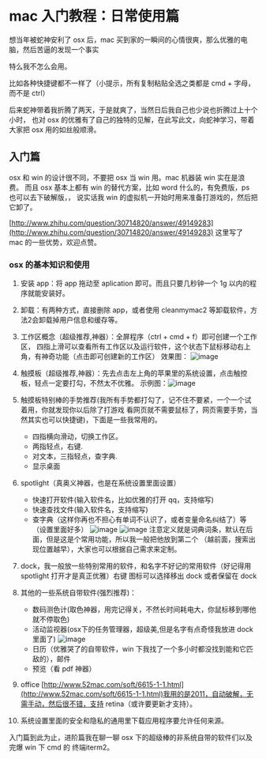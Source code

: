 # mac 入门教程：日常使用篇

想当年被蛇神安利了 osx 后，mac 买到家的一瞬间的心情很爽，那么优雅的电脑，然后苦逼的发现一个事实

特么我不怎么会用。

比如各种快捷键都不一样了（小提示，所有复制粘贴全选之类都是 cmd + 字母，而不是 ctrl）

后来蛇神带着我折腾了两天，于是就爽了，当然日后我自己也少说也折腾过上十个小时，
也对 osx 的优雅有了自己的独特的见解，在此写此文，向蛇神学习，带着大家把 osx 用的如丝般顺滑。

## 入门篇

osx 和 win 的设计很不同，不要把 osx 当 win 用。mac 机器装 win 实在是浪费。
而且 osx 基本上都有 win 的替代方案，比如 word 什么的，有免费版，ps 也可以去下破解版，，
说实话我 win 的虚拟机一开始时用来准备打游戏的，然后把它卸了。

[http://www.zhihu.com/question/30714820/answer/49149283](http://www.zhihu.com/question/30714820/answer/49149283) 这里写了 mac 的一些优势，欢迎点赞。

### osx 的基本知识和使用

1. 安装 app：将 app 拖动至 aplication 即可。而且只要几秒钟一个 1g 以内的程序就能安装好。
2. 卸载：有两种方式，直接删除 app，或者使用 cleanmymac2 等卸载软件，方法2会卸载掉用户信息和缓存等。

3. 工作区概念（超级推荐,神器）：全屏程序（ctrl + cmd + f）即可创建一个工作区，
四指上滑可以查看所有工作区以及运行软件，这个状态下鼠标移动右上角，有神奇功能（点击即可创建新的工作区）
效果图：
![image](https://cloud.githubusercontent.com/assets/8455579/9296594/0c37ddf4-44c3-11e5-9f3b-15b996a34a43.png)
4. 触摸板（超级推荐,神器）：先去点击左上角的苹果里的系统设置，点击触控板，轻点一定要打勾，不然太不优雅。
示例图：![image](https://cloud.githubusercontent.com/assets/8455579/9296612/7a68d198-44c3-11e5-884a-b0a3353b41cd.png)
5. 触摸板特别棒的手势推荐(我所有手势都打勾了，记不住不要紧，一个一个试着用，你就发现你以后除了打游戏
    看网页就不需要鼠标了，网页需要手势，当然其实也可以快捷键)，下面是一些我常用的。
    - 四指横向滑动，切换工作区。
    - 两指轻点，右键.
    - 对文本，三指轻点，查字典.
    - 显示桌面
6. spotlight（真奥义神器，也是在系统设置里面设置）
    - 快速打开软件(输入软件名，比如优雅的打开 qq，支持缩写)
    - 快速查找文件(输入软件名，支持缩写)
    - 查字典（这样你再也不担心有单词不认识了，或者变量命名纠结了）等（设置里面好多）
![image](https://cloud.githubusercontent.com/assets/8455579/9296716/8a0ff7f0-44c5-11e5-90fb-a49f5d23ce90.png)
![image](https://cloud.githubusercontent.com/assets/8455579/9296720/963a6722-44c5-11e5-8db2-3b707a9c243a.png)
注意定义就是词典词条，默认在后面，但是这是个常用功能，所以我一般把他放到第二个
（越前面，搜索出现位置越早），大家也可以根据自己需求来定制。
7. dock，我一般放一些特别常用的软件，和名字不好记的常用软件（好记得用 spotlight
打开才是真正优雅）右键 图标可以选择移出 dock 或者保留在 dock
8. 其他的一些系统自带软件(强烈推荐)：
    - 数码测色计(取色神器，用完记得关，不然长时间耗电大，你鼠标移到哪他就不停取色)
    - 活动监视器(osx下的任务管理器，超级美,但是名字有点奇怪我放进 dock 里面了) ![image](https://cloud.githubusercontent.com/assets/8455579/9296851/489194ac-44c8-11e5-8b3a-74d31f2aadec.png)
    - 日历（优雅哭了的自带软件，win 下我找了一个多小时都没找到能和它匹敌的），邮件
    - 预览（看 pdf 神器）
9. office [http://www.52mac.com/soft/6615-1-1.html](http://www.52mac.com/soft/6615-1-1.html)我用的是2011，自动破解，无需手动，然后很不错，支持 retina（或许要更新才支持）。
10. 系统设置里面的安全和隐私的通用里下载应用程序要允许任何来源。



入门篇到此为止，进阶篇我在聊一聊 osx 下的超级棒的非系统自带的软件们以及完爆 win 下 cmd 的
终端iterm2。
